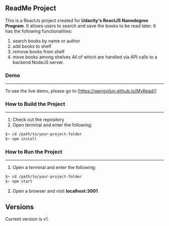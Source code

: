 ## ReadMe Project


This is a ReactJs project created for **Udacity's ReactJS Nanodegree Program**. 
It allows users to search and save the books to be read later. It has the following functionalities:
1. search books by name or author
2. add books to shelf 
3. remove books from shelf
4. move books among shelves 
All of which are handled via API calls to a backend NodeJS server.


### Demo
-----------
To see the live demo, please go to
[https://wengyilun.github.io/MyRead/]



### How to Build the Project
----------
1. Check out the repository
2. Open terminal and enter the following:

  ```bash
  $> cd /path/to/your-project-folder
  $> npm install
  ```


### How to Run the Project
----------
1. Open a terminal and enter the following:
  ```bash
  $> cd /path/to/your-project-folder
  $> npm start
  ```

2. Open a browser and visit **localhost:3001**


## Versions
Current version is v1.

